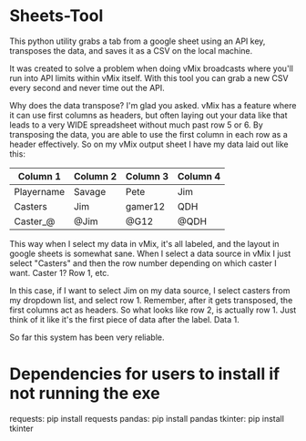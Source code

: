 # Sheets-Tool
This python utility grabs a tab from a google sheet using an API key, transposes the data, and saves it as a CSV on the local machine.

It was created to solve a problem when doing vMix broadcasts where you'll run into API limits within vMix itself. With this tool you can grab a new CSV every second and never time out the API. 

Why does the data transpose? I'm glad you asked.
vMix has a feature where it can use first columns as headers, but often laying out your data like that leads to a very WIDE spreadsheet without much past row 5 or 6.
By transposing the data, you are able to use the first column in each row as a header effectively. So on my vMix output sheet I have my data laid out like this:

| Column 1 | Column 2 | Column 3 | Column 4 |
| -------- | -------- | -------- | -------- |
|Playername| Savage   | Pete     | Jim      |
|Casters   | Jim      | gamer12  |  QDH     |
|Caster_@  | @Jim     | @G12     | @QDH     |


This way when I select my data in vMix, it's all labeled, and the layout in google sheets is somewhat sane.
When I select a data source in vMix I just select "Casters" and then the row number depending on which caster I want. Caster 1? Row 1, etc.

In this case, if I want to select Jim on my data source, I select casters from my dropdown list, and select row 1. Remember, after it gets transposed, the first columns act as headers. So what looks like row 2, is actually row 1. Just think of it like it's the first piece of data after the label. Data 1.

So far this system has been very reliable.

# Dependencies for users to install if not running the exe

requests: pip install requests
pandas: pip install pandas
tkinter: pip install tkinter
